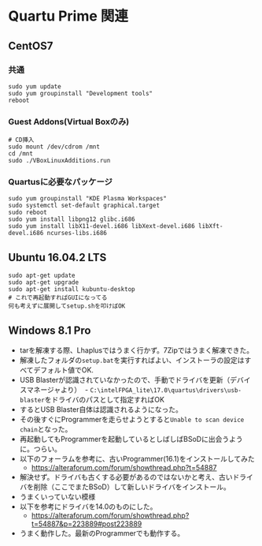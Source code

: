 # Quartu Prime 関連
## CentOS7

### 共通
```
sudo yum update
sudo yum groupinstall "Development tools"
reboot
```

### Guest Addons(Virtual Boxのみ)
```
# CD挿入
sudo mount /dev/cdrom /mnt
cd /mnt
sudo ./VBoxLinuxAdditions.run

```
### Quartusに必要なパッケージ
```
sudo yum groupinstall "KDE Plasma Workspaces"
sudo systemctl set-default graphical.target
sudo reboot
sudo yum install libpng12 glibc.i686
sudo yum install libX11-devel.i686 libXext-devel.i686 libXft-devel.i686 ncurses-libs.i686
```

## Ubuntu 16.04.2 LTS
```
sudo apt-get update
sudo apt-get upgrade
sudo apt-get install kubuntu-desktop
# これで再起動すればGUIになってる
何も考えずに展開してsetup.shを叩けばOK

```

## Windows 8.1 Pro
- tarを解凍する際、Lhaplusではうまく行かず。7Zipではうまく解凍できた。
- 解凍したフォルダの`setup.bat`を実行すればよい、インストーラの設定はすべてデフォルト値でOK.
- USB Blasterが認識されていなかったので、手動でドライバを更新（デバイスマネージャより）
  - `C:\intelFPGA_lite\17.0\quartus\drivers\usb-blaster`をドライバのパスとして指定すればOK
- するとUSB Blaster自体は認識されるようになった。
- その後すぐにProgrammerを走らせようとすると`Unable to scan device chain`となった。
- 再起動してもProgrammerを起動しているとしばしばBSoDに出会うように。つらい。
- 以下のフォーラムを参考に、古いProgrammer(16.1)をインストールしてみた
  - https://alteraforum.com/forum/showthread.php?t=54887
- 解決せず。ドライバも古くする必要があるのではないかと考え、古いドライバを削除（ここでまたBSoD）して新しいドライバをインストール。
- うまくいっていない模様
- 以下を参考にドライバを14.0のものにした。
  - https://alteraforum.com/forum/showthread.php?t=54887&p=223889#post223889
- うまく動作した。最新のProgrammerでも動作する。
